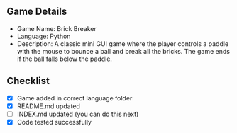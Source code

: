 ## Game Details
- Game Name: Brick Breaker
- Language: Python
- Description: A classic mini GUI game where the player controls a paddle with the mouse to bounce a ball and break all the bricks. The game ends if the ball falls below the paddle.

## Checklist
- [x] Game added in correct language folder
- [x] README.md updated
- [ ] INDEX.md updated (you can do this next)
- [x] Code tested successfully
